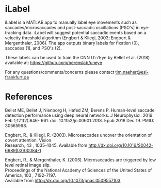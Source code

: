 # iLabel
iLabel is a MATLAB app to manually label eye movements such as saccades/microsaccades and post-saccadic oscillations (PSO's) in eye-tracking data. iLabel will suggest potential saccadic events based on a velocity threshold algorithm (Engbert & Kliegl, 2003; Engbert & Mergenthaler, 2006). The app outputs binary labels for fixation (0), saccades (1), and PSO's (2). 


These labels can be used to train the CNN U'n'Eye by Bellet et al. (2018) available at: https://github.com/berenslab/uneye

For any questions/comments/concerns please contact [tim.naeher@esi-frankfurt.de](mailto:tim.naeher@esi-frankfurt.de)



# References
Bellet ME, Bellet J, Nienborg H, Hafed ZM, Berens P. Human-level saccade detection performance using deep neural networks.
     J Neurophysiol. 2019 Feb 1;121(2):646- 661. doi: 10.1152/jn.00601.2018. Epub 2018 Dec 19. PMID: 30565968.


Engbert, R., & Kliegl, R. (2003). Microsaccades uncover the orientation of covert attention. Vision<br />
     Research, 43 , 1035–1045. Available from http://dx.doi.org/10.1016/S0042-6989(03)00084-1<br />
     
     
     
Engbert, R., & Mergenthaler, K. (2006). Microsaccades are triggered by low level retinal image slip.<br />
     Proceedings of the National Academy of Sciences of the United States of America, 103 , 7192–7197.<br />
     Available from http://dx.doi.org/10.1073/pnas.0509557103<br />
